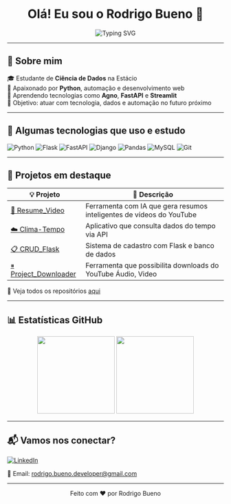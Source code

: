 <h1 align="center">Olá! Eu sou o Rodrigo Bueno 👋</h1>

<p align="center">
  <img src="https://readme-typing-svg.demolab.com?font=Fira+Code&duration=3000&pause=1000&color=00AEEF&center=true&vCenter=true&width=435&lines=Estudante+de+Ci%C3%AAncia+de+Dados;Amante+de+Python+e+tecnologia;Em+busca+de+novos+desafios!+%F0%9F%9A%80" alt="Typing SVG" />
</p>

---

## 🧠 Sobre mim

🎓 Estudante de **Ciência de Dados** na Estácio  
🔎 Apaixonado por **Python**, automação e desenvolvimento web  
🌱 Aprendendo tecnologias como **Agno**, **FastAPI** e **Streamlit**  
🎯 Objetivo: atuar com tecnologia, dados e automação no futuro próximo

---

## 🚀 Algumas tecnologias que uso e estudo

![Python](https://img.shields.io/badge/-Python-3776AB?style=for-the-badge&logo=python&logoColor=white)
![Flask](https://img.shields.io/badge/-Flask-000000?style=for-the-badge&logo=flask)
![FastAPI](https://img.shields.io/badge/-FastAPI-009688?style=for-the-badge&logo=fastapi)
![Django](https://img.shields.io/badge/-Django-092E20?style=for-the-badge&logo=django)
![Pandas](https://img.shields.io/badge/-Pandas-150458?style=for-the-badge&logo=pandas)
![MySQL](https://img.shields.io/badge/-MySQL-4479A1?style=for-the-badge&logo=mysql)
![Git](https://img.shields.io/badge/-Git-F05032?style=for-the-badge&logo=git&logoColor=white)

---

## 💼 Projetos em destaque

| 💡 Projeto | 🔎 Descrição |
|------------|-------------|
| [🤖 Resume_Video](https://github.com/RodrigoBuen/Resume_Video) |  Ferramenta com IA que gera resumos inteligentes de vídeos do YouTube |
| [☁️ Clima-Tempo](https://github.com/RodrigoBuen/Clima-Tempo) | Aplicativo que consulta dados do tempo via API |
| [📋 CRUD_Flask](https://github.com/RodrigoBuen/CRUD_Flask) | Sistema de cadastro com Flask e banco de dados |
| [⏸ Project_Downloader](https://github.com/RodrigoBuen/Project_Downloader) | Ferramenta que possibilita downloads do YouTube Áudio, Video |

🔗 Veja todos os repositórios [aqui](https://github.com/RodrigoBuen?tab=repositories)

---

## 📊 Estatísticas GitHub

<div align="center">
  <img height="180em" src="https://github-readme-stats.vercel.app/api?username=RodrigoBuen&show_icons=true&theme=radical" />
  <img height="180em" src="https://github-readme-stats.vercel.app/api/top-langs/?username=RodrigoBuen&layout=compact&theme=radical"/>
</div>

---

## 📬 Vamos nos conectar?

[![LinkedIn](https://img.shields.io/badge/-LinkedIn-0077B5?style=for-the-badge&logo=linkedin&logoColor=white)](https://www.linkedin.com/in/rodrigo-bueno-518775210/)

📧 Email: rodrigo.bueno.developer@gmail.com

---

<p align="center">Feito com ❤️ por Rodrigo Bueno</p>
